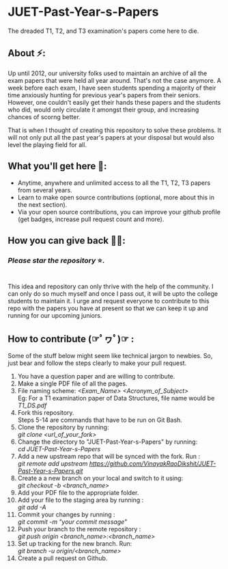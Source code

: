 # JUET-Past-Year-s-Papers
The dreaded T1, T2, and T3 examination's papers come here to die.
## About ⚡:
Up until 2012, our university folks used to maintain an archive of all the exam papers that were held all year around. That's not the case anymore. A week before each exam, I have seen students spending a majority of their time anxiously hunting for previous year's papers from their seniors. However, one couldn't easily get their hands these papers and the students who did, would only circulate it amongst their group, and increasing chances of scorng better.

That is when I thought of creating this repository to solve these problems. It will not only put all the past year's papers at your disposal but would also level the playing field for all.
## What you'll get here 🤑:
- Anytime, anywhere and unlimited access to all the T1, T2, T3 papers from several years.
- Learn to make open source contributions (optional, more about this in the next section).
- Via your open source contributions, you can improve your github profile (get badges, increase pull request count and more).

## How you can give back 🤝🏻: 
### <i>Please star the repository</i> ⭐. <br> <br>
This idea and repository can only thrive with the help of the community. I can only do so much myself and once I pass out, it will be upto the college students to maintain it. I urge and request everyone to contribute to this repo with the papers you have at present so that we can keep it up and running for our upcoming juniors.

## How to contribute (☞ﾟヮﾟ)☞ :

Some of the stuff below might seem like technical jargon to newbies. So, just bear and follow the steps clearly to make your pull request.  
1. You have a question paper and are willing to contribute. 
2. Make a single PDF file of all the pages.
3. File naming scheme: <i> <Exam_Name>  <Acronym_of_Subject></i>
<br>Eg: For a T1 examination paper of Data Structures, file name would be <i>T1_DS.pdf</i>
4. Fork this repository.
   <br> Steps 5-14 are commands that have to be run on Git Bash.
5. Clone the repository by running:
   <br><i> git clone <url_of_your_fork> </i>
6. Change the directory to "JUET-Past-Year-s-Papers" by running:
   <br><i> cd JUET-Past-Year-s-Papers </i>
7. Add a new upstream repo that will be synced with the fork. Run :
   <br> _git remote add upstream https://github.com/VinayakRaoDikshit/JUET-Past-Year-s-Papers.git_
8. Create a a new branch on your local and switch to it using:
   <br> _git checkout -b <branch_name>_
10. Add your PDF file to the appropriate folder.
11. Add your file to the staging area by running :
    <br>_git add -A_
12. Commit your changes by running :
    <br> _git commit -m "your commit message"_
13. Push your branch to the remote repository :
    <br>_git push origin <branch_name>:<branch_name>_
14. Set up tracking for the new branch. Run:
    <br> _git branch -u origin/<branch_name>_
15. Create a pull request on Github.
